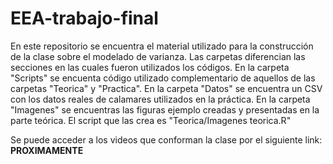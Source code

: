 # EEA-trabajo-final

En este repositorio se encuentra el material utilizado para la construcción de la clase sobre el modelado de varianza.
Las carpetas diferencian las secciones en las cuales fueron utilizados los códigos.
En la carpeta "Scripts" se encuenta código utilizado complementario de aquellos de las carpetas "Teorica" y "Practica".
En la carpeta "Datos" se encuentra un CSV con los datos reales de calamares utilizados en la práctica.
En la carpeta "Imagenes" se encuentras las figuras ejemplo creadas y presentadas en la parte teórica. El script que las crea es "Teorica/Imagenes teorica.R"

Se puede acceder a los videos que conforman la clase por el siguiente link: **PROXIMAMENTE**
